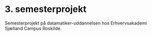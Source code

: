 # 3. semesterprojekt
Semesterprojekt på datamatiker-uddannelsen hos Erhvervsakademi Sjælland Campus Roskilde.
